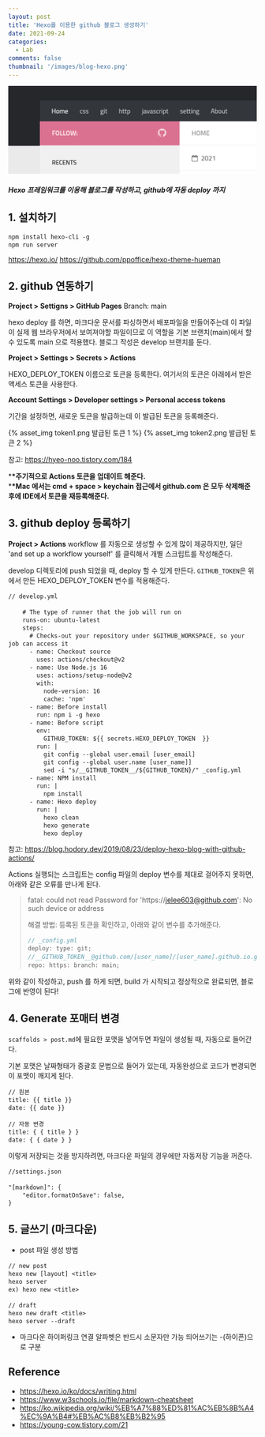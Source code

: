 ```yaml
---
layout: post
title: 'Hexo를 이용한 github 블로그 생성하기'
date: 2021-09-24
categories:
  - Lab
comments: false
thumbnail: '/images/blog-hexo.png'
---
```


![blog](/images/blog-hexo.png)

##### Hexo 프레임워크를 이용해 블로그를 작성하고, github에 자동 deploy 까지

## 1. 설치하기

```
npm install hexo-cli -g
npm run server
```

https://hexo.io/
https://github.com/ppoffice/hexo-theme-hueman

## 2. github 연동하기

**Project > Settigns > GitHub Pages**
Branch: main

hexo deploy 를 하면, 마크다운 문서를 파싱하면서 배포파일을 만들어주는데 이 파일이 실제 웹 브라우저에서 보여져야할 파일이므로 이 역할을 기본 브랜치(main)에서 할 수 있도록 main 으로 적용했다.
블로그 작성은 develop 브랜치를 둔다.

**Project > Settings > Secrets > Actions**

HEXO_DEPLOY_TOKEN 이름으로 토큰을 등록한다.
여기서의 토큰은 아래에서 받은 액세스 토큰을 사용한다.

**Account Settings > Developer settings > Personal access tokens**

기간을 설정하면, 새로운 토큰을 발급하는데 이 발급된 토큰을 등록해준다.

{% asset_img token1.png 발급된 토큰 1 %}
{% asset_img token2.png 발급된 토큰 2 %}

참고: https://hyeo-noo.tistory.com/184

\***\*주기적으로 Actions 토큰을 업데이트 해준다.** <br/> \***\*Mac 에서는 cmd + space > keychain 접근에서 github.com 은 모두 삭제해준 후에 IDE에서 토큰을 재등록해준다.**

## 3. github deploy 등록하기

**Project > Actions**
workflow 를 자동으로 생성할 수 있게 많이 제공하지만, 일단 'and set up a workflow yourself' 를 클릭해서 개별 스크립트를 작성해준다.

develop 디렉토리에 push 되었을 때, deploy 할 수 있게 만든다.
`GITHUB_TOKEN`은 위에서 만든 HEXO_DEPLOY_TOKEN 변수를 적용해준다.

```
// develop.yml

    # The type of runner that the job will run on
    runs-on: ubuntu-latest
    steps:
      # Checks-out your repository under $GITHUB_WORKSPACE, so your job can access it
      - name: Checkout source
        uses: actions/checkout@v2
      - name: Use Node.js 16
        uses: actions/setup-node@v2
        with:
          node-version: 16
          cache: 'npm'
      - name: Before install
        run: npm i -g hexo
      - name: Before script
        env:
          GITHUB_TOKEN: ${{ secrets.HEXO_DEPLOY_TOKEN  }}
        run: |
          git config --global user.email [user_email]
          git config --global user.name [user_name]]
          sed -i "s/__GITHUB_TOKEN__/${GITHUB_TOKEN}/" _config.yml
      - name: NPM install
        run: |
          npm install
      - name: Hexo deploy
        run: |
          hexo clean
          hexo generate
          hexo deploy
```

참고: https://blog.hodory.dev/2019/08/23/deploy-hexo-blog-with-github-actions/

Actions 실행되는 스크립트는 config 파일의 deploy 변수를 제대로 걸어주지 못하면, 아래와 같은 오류를 만나게 된다.

> fatal: could not read Password for 'https://jelee603@github.com': No such device or address
>
> 해결 방법:
> 등록된 토큰을 확인하고, 아래와 같이 변수를 추가해준다.
>
> ```js
> // _config.yml
> deploy: type: git;
> //__GITHUB_TOKEN__@github.com/[user_name]/[user_name].github.io.git
> repo: https: branch: main;
> ```

위와 같이 작성하고, push 를 하게 되면, build 가 시작되고 정상적으로 완료되면, 블로그에 반영이 된다!

## 4. Generate 포매터 변경

`scaffolds > post.md`에 필요한 포맷을 넣어두면 파일이 생성될 때, 자동으로 들어간다. 

기본 포맷은 날짜형태가 중괄호 문법으로 들어가 있는데, 자동완성으로 코드가 변경되면 이 포맷이 깨지게 된다. 
```
// 원본 
title: {{ title }}
date: {{ date }}

// 자동 변경
title: { { title } }
date: { { date } }
```

이렇게 저장되는 것을 방지하려면, 마크다운 파일의 경우에만 자동저장 기능을 꺼준다. 

```
//settings.json

"[markdown]": {
    "editor.formatOnSave": false,
}
```
## 5. 글쓰기 (마크다운)

- post 파일 생성 방법
```
// new post
hexo new [layout] <title>
hexo server
ex) hexo new <title>

// draft
hexo new draft <title>
hexo server --draft
```

- 마크다운 하이퍼링크 연결
알파벳은 반드시 소문자만 가능
띄어쓰기는 -(하이픈)으로 구분

## Reference

- https://hexo.io/ko/docs/writing.html
- https://www.w3schools.io/file/markdown-cheatsheet
- https://ko.wikipedia.org/wiki/%EB%A7%88%ED%81%AC%EB%8B%A4%EC%9A%B4#%EB%AC%B8%EB%B2%95
- https://young-cow.tistory.com/21
